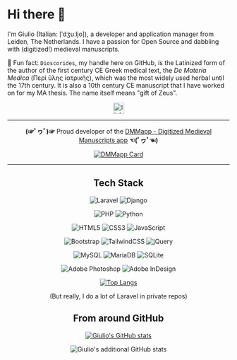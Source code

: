 # Hi there 👋

I'm Giulio (Italian: [ˈdʒuːljo]), a developer and application manager from Leiden, The Netherlands. I have a passion for Open Source and dabbling with (digitized!) medieval manuscripts.

📖 Fun fact: `Dioscorides`, my handle here on GitHub, is the Latinized form of the author of the first century CE Greek medical text, the _De Materia Medica_ (Περὶ ὕλης ἰατρικῆς), which was the most widely used herbal until the 17th century. It is also a 10th century CE manuscript that I have worked on for my MA thesis. The name itself means "gift of Zeus".

<div align="center">
  <img src="https://img.shields.io/static/v1?message=LinkedIn&logo=linkedin&label=&color=0077B5&logoColor=white&labelColor=&style=for-the-badge" height="25" alt="linkedin logo"  />

---

  **(☞ﾟヮﾟ)☞**  Proud developer of the [DMMapp - Digitized Medieval Manuscripts app](https://digitizedmedievalmanuscripts.org/) **☜(ﾟヮﾟ☜)**

  [![DMMapp Card](https://github-readme-stats.vercel.app/api/pin/?username=SexyCodicology&repo=DMMapp-Open-Source)](https://github.com/anuraghazra/github-readme-stats)

---

<h2> Tech Stack </h2>

![Laravel](https://img.shields.io/badge/laravel-%23FF2D20.svg?style=for-the-badge&logo=laravel&logoColor=white) ![Django](https://img.shields.io/badge/django-%23092E20.svg?style=for-the-badge&logo=django&logoColor=white)

![PHP](https://img.shields.io/badge/php-%23777BB4.svg?style=for-the-badge&logo=php&logoColor=white) ![Python](https://img.shields.io/badge/python-3670A0?style=for-the-badge&logo=python&logoColor=ffdd54)

![HTML5](https://img.shields.io/badge/html5-%23E34F26.svg?style=for-the-badge&logo=html5&logoColor=white) ![CSS3](https://img.shields.io/badge/css3-%231572B6.svg?style=for-the-badge&logo=css3&logoColor=white) ![JavaScript](https://img.shields.io/badge/javascript-%23323330.svg?style=for-the-badge&logo=javascript&logoColor=%23F7DF1E)

![Bootstrap](https://img.shields.io/badge/bootstrap-%238511FA.svg?style=for-the-badge&logo=bootstrap&logoColor=white) ![TailwindCSS](https://img.shields.io/badge/tailwindcss-%2338B2AC.svg?style=for-the-badge&logo=tailwind-css&logoColor=white) ![jQuery](https://img.shields.io/badge/jquery-%230769AD.svg?style=for-the-badge&logo=jquery&logoColor=white)

![MySQL](https://img.shields.io/badge/mysql-%2300000f.svg?style=for-the-badge&logo=mysql&logoColor=white) ![MariaDB](https://img.shields.io/badge/MariaDB-003545?style=for-the-badge&logo=mariadb&logoColor=white) ![SQLite](https://img.shields.io/badge/sqlite-%2307405e.svg?style=for-the-badge&logo=sqlite&logoColor=white)

![Adobe Photoshop](https://img.shields.io/badge/adobe%20photoshop-%2331A8FF.svg?style=for-the-badge&logo=adobe%20photoshop&logoColor=white) ![Adobe InDesign](https://img.shields.io/badge/Adobe%20InDesign-49021F?style=for-the-badge&logo=adobeindesign&logoColor=FF3366)

[![Top Langs](https://github-readme-stats.vercel.app/api/top-langs/?username=Dioscorides&layout=donut&bg_color=0,2d388a,00aeef&title_color=fff&text_color=fff)](https://github.com/Dioscorides/)

(But really, I do a lot of Laravel in private repos)

## From around GitHub

[![Giulio's GitHub stats](https://github-readme-stats.vercel.app/api?username=Dioscorides\&rank_icon=github&include_all_commits=true&bg_color=0,2d388a,00aeef&show_icons=true&title_color=fff&icon_color=fff&text_color=fff)](https://github.com/Dioscorides/)

![Giulio's additional GitHub stats](https://github-contributor-stats.vercel.app/api?username=Dioscorides&limit=8&bg_color=0,2d388a,00aeef&title_color=fff&text_color=fff&combine_all_yearly_contributions=true)

</div>

